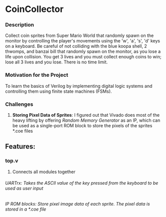 # CoinCollector

### Description
Collect coin sprites from Super Mario World that randomly spawn on the monitor by controlling the player's movements using the 'w', 'a', 's', 'd' keys on a keyboard. 
Be careful of not colliding with the blue koopa shell, 2 thwomps, and banzai bill that randomly spawn on the monitor, as you lose a life upon collision. You get 3 lives and you must collect enough coins to win; lose all 3 lives and you lose. There is no time limit.

### Motivation for the Project
To learn the basics of Verilog by implementing digital logic systems and controlling them using finite state machines (FSMs). 

### Challenges
1.   **Storing Pixel Data of Sprites**: I figured out that Vivado does most of the heavy lifting by offering *Random Memory Generator* as an IP, which can be used as a single-port ROM block to store the pixels of the sprites *.coe files

## Features:
### top.v
1.  Connects all modules together 

  

###### UARTrx: Takes the ASCII value of the key pressed from the keyboard to be used as user input
###### IP ROM blocks: Store pixel image data of each sprite. The pixel data is stored in a *.coe file

